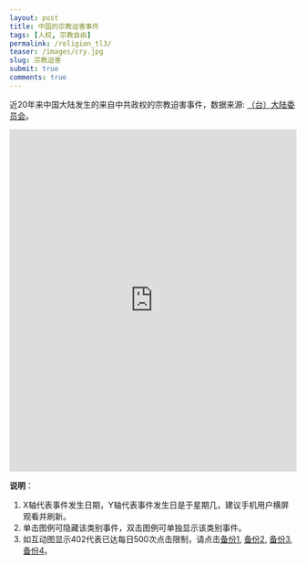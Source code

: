```yaml
---
layout: post
title: 中国的宗教迫害事件
tags: [人权, 宗教自由]
permalink: /religion_tl3/
teaser: /images/cry.jpg
slug: 宗教迫害
submit: true
comments: true
---
```


近20年来中国大陆发生的来自中共政权的宗教迫害事件，数据来源: [（台）大陆委员会](https://www.mac.gov.tw/np.asp?ctNode=7351&mp=1)。

<!-- Start of iframe Code -->
<iframe width="100%" height="600" frameborder="0" scrolling="no" src="https://plot.ly/~chinatimeline/8.embed"></iframe>

<!-- End of iframe Code -->
**说明**：
1. X轴代表事件发生日期，Y轴代表事件发生日是于星期几，建议手机用户横屏观看并刷新。
2. 单击图例可隐藏该类别事件，双击图例可单独显示该类别事件。
3. 如互动图显示402代表已达每日500次点击限制，请点击[备份1](/religion_tl1), [备份2](/religion_tl2), [备份3](/religion_tl3), [备份4](/religion_tl4)。
